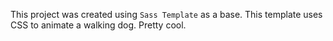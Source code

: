 This project was created using `Sass Template` as a base. This template uses CSS to animate a walking dog. Pretty cool.